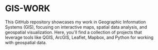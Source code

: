 # GIS-WORK
This GitHub repository showcases my work in Geographic Information Systems (GIS), focusing on interactive maps, spatial data analysis, and geospatial visualization. Here, you'll find a collection of projects that leverage tools like QGIS, ArcGIS, Leaflet, Mapbox, and Python for working with geospatial data.
